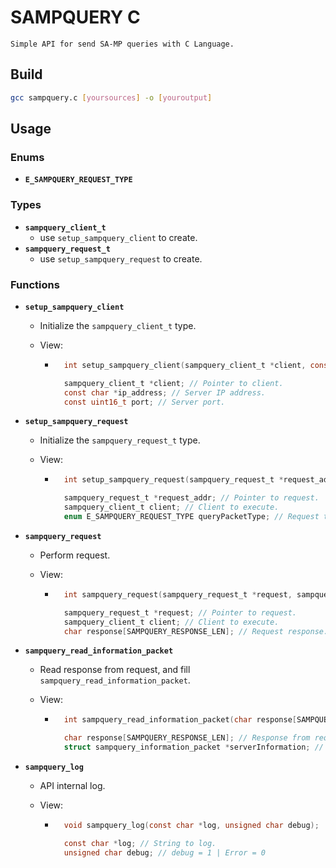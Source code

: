 # SAMPQUERY C
    Simple API for send SA-MP queries with C Language.

## Build
```bash
gcc sampquery.c [yoursources] -o [youroutput]
```
## Usage

### Enums
- **`E_SAMPQUERY_REQUEST_TYPE`**
### Types
- **`sampquery_client_t`**
    - use `setup_sampquery_client` to create.
- **`sampquery_request_t`**
    - use `setup_sampquery_request` to create.

### Functions
- **`setup_sampquery_client`**
    - Initialize the `sampquery_client_t` type.
    - View:

        - ```c 
            int setup_sampquery_client(sampquery_client_t *client, const char *ip_address, const uint16_t port);

            sampquery_client_t *client; // Pointer to client.
            const char *ip_address; // Server IP address.
            const uint16_t port; // Server port.
            ```

- **`setup_sampquery_request`**
    - Initialize the `sampquery_request_t` type.
    - View:

        - ```c 
            int setup_sampquery_request(sampquery_request_t *request_addr, sampquery_client_t client, enum E_SAMPQUERY_REQUEST_TYPE queryPacketType);

            sampquery_request_t *request_addr; // Pointer to request.
            sampquery_client_t client; // Client to execute.
            enum E_SAMPQUERY_REQUEST_TYPE queryPacketType; // Request type.
            ```

- **`sampquery_request`**
    - Perform request.
    - View:

        - ```c 
            int sampquery_request(sampquery_request_t *request, sampquery_client_t client, char response[SAMPQUERY_RESPONSE_LEN]);

            sampquery_request_t *request; // Pointer to request.
            sampquery_client_t client; // Client to execute.
            char response[SAMPQUERY_RESPONSE_LEN]; // Request response.
            ```

- **`sampquery_read_information_packet`**
    - Read response from request, and fill `sampquery_read_information_packet`.
    - View:

        - ```c 
            int sampquery_read_information_packet(char response[SAMPQUERY_RESPONSE_LEN], struct sampquery_information_packet *serverInformation);

            char response[SAMPQUERY_RESPONSE_LEN]; // Response from request.
            struct sampquery_information_packet *serverInformation; // Pointer to sampquery_information_packet struct
            ```    

- **`sampquery_log`**
    - API internal log.
    - View:

        - ```c 
            void sampquery_log(const char *log, unsigned char debug);

            const char *log; // String to log.
            unsigned char debug; // debug = 1 | Error = 0
            ```            